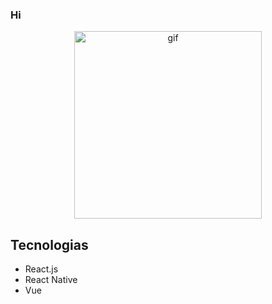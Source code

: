 ### Hi

<p align='center'>
<img src='https://i.giphy.com/media/WOg7qdA8bRrWutWH9Z/giphy.gif' alt='gif' height='300px'> 
</p>


## Tecnologias

- React.js
- React Native
- Vue





